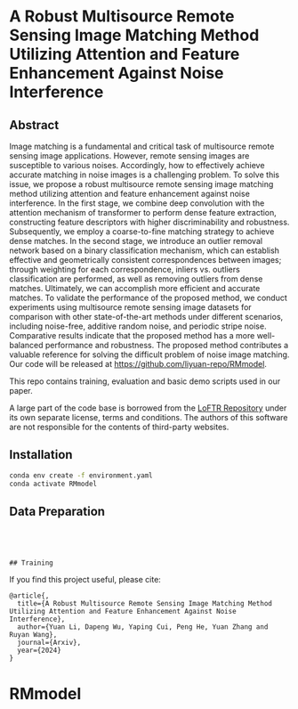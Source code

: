 # A Robust Multisource Remote Sensing Image Matching Method Utilizing Attention and Feature Enhancement Against Noise Interference




## Abstract 
Image matching is a fundamental and critical task of multisource remote sensing image applications. However, remote sensing images are susceptible to various noises. Accordingly, how to effectively achieve accurate matching in noise images is a challenging problem. To solve this issue, we propose a robust multisource remote sensing image matching method utilizing attention and feature enhancement against noise interference. In the first stage, we combine deep convolution with the attention mechanism of transformer to perform dense feature extraction, constructing feature descriptors with higher discriminability and robustness. Subsequently, we employ a coarse-to-fine matching strategy to achieve dense matches. In the second stage, we introduce an outlier removal network based on a binary classification mechanism, which can establish effective and geometrically consistent correspondences between images; through weighting for each correspondence, inliers vs. outliers classification are performed, as well as removing outliers from dense matches. Ultimately, we can accomplish more efficient and accurate matches. To validate the performance of the proposed method, we conduct experiments using multisource remote sensing image datasets for comparison with other state-of-the-art methods under different scenarios, including noise-free, additive random noise, and periodic stripe noise. Comparative results indicate that the proposed method has a more well-balanced performance and robustness. The proposed method contributes a valuable reference for solving the difficult problem of noise image matching. Our code will be released at https://github.com/liyuan-repo/RMmodel.


This repo contains training, evaluation and basic demo scripts used in our paper.

A large part of the code base is borrowed from the [LoFTR Repository](https://github.com/zju3dv/LoFTR) under its own separate license, terms and conditions.  The authors of this software are not responsible for the contents of third-party websites.

## Installation 
```bash
conda env create -f environment.yaml
conda activate RMmodel
```


## Data Preparation
```




## Training
```


      

If you find this project useful, please cite:

```
@article{,
  title={A Robust Multisource Remote Sensing Image Matching Method Utilizing Attention and Feature Enhancement Against Noise Interference},
  author={Yuan Li, Dapeng Wu, Yaping Cui, Peng He, Yuan Zhang and Ruyan Wang},
  journal={Arxiv},
  year={2024}
}
```
# RMmodel
